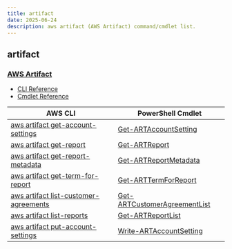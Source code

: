 ```yaml
---
title: artifact
date: 2025-06-24
description: aws artifact (AWS Artifact) command/cmdlet list.
---
```


## artifact

### [AWS Artifact](https://aws.amazon.com/artifact/)

* [CLI Reference](https://awscli.amazonaws.com/v2/documentation/api/latest/reference/artifact/index.html)
* [Cmdlet Reference](https://docs.aws.amazon.com/powershell/latest/reference/items/Artifact_cmdlets.html)

|AWS CLI|PowerShell Cmdlet|
|----|----|
|[aws artifact get-account-settings](https://awscli.amazonaws.com/v2/documentation/api/latest/reference/artifact/get-account-settings.html)|[Get-ARTAccountSetting](https://docs.aws.amazon.com/powershell/latest/reference/items/Get-ARTAccountSetting.html)|
|[aws artifact get-report](https://awscli.amazonaws.com/v2/documentation/api/latest/reference/artifact/get-report.html)|[Get-ARTReport](https://docs.aws.amazon.com/powershell/latest/reference/items/Get-ARTReport.html)|
|[aws artifact get-report-metadata](https://awscli.amazonaws.com/v2/documentation/api/latest/reference/artifact/get-report-metadata.html)|[Get-ARTReportMetadata](https://docs.aws.amazon.com/powershell/latest/reference/items/Get-ARTReportMetadata.html)|
|[aws artifact get-term-for-report](https://awscli.amazonaws.com/v2/documentation/api/latest/reference/artifact/get-term-for-report.html)|[Get-ARTTermForReport](https://docs.aws.amazon.com/powershell/latest/reference/items/Get-ARTTermForReport.html)|
|[aws artifact list-customer-agreements](https://awscli.amazonaws.com/v2/documentation/api/latest/reference/artifact/list-customer-agreements.html)|[Get-ARTCustomerAgreementList](https://docs.aws.amazon.com/powershell/latest/reference/items/Get-ARTCustomerAgreementList.html)|
|[aws artifact list-reports](https://awscli.amazonaws.com/v2/documentation/api/latest/reference/artifact/list-reports.html)|[Get-ARTReportList](https://docs.aws.amazon.com/powershell/latest/reference/items/Get-ARTReportList.html)|
|[aws artifact put-account-settings](https://awscli.amazonaws.com/v2/documentation/api/latest/reference/artifact/put-account-settings.html)|[Write-ARTAccountSetting](https://docs.aws.amazon.com/powershell/latest/reference/items/Write-ARTAccountSetting.html)|

